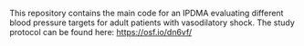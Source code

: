 This repository contains the main code for an IPDMA evaluating different blood pressure targets for adult patients with vasodilatory shock. 
The study protocol can be found here: https://osf.io/dn6vf/
